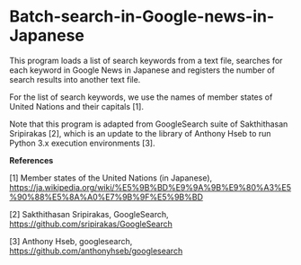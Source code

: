 # Batch-search-in-Google-news-in-Japanese

This program loads a list of search keywords from a text file, searches for each keyword in Google News in Japanese and registers the number of search results into another text file. 

For the list of search keywords, we use the names of member states of United Nations and their capitals [1].

Note that this program is adapted from GoogleSearch suite of Sakthithasan Sripirakas [2], which is an update to the library of Anthony Hseb to run Python 3.x execution environments [3].

**References**

[1] Member states of the United Nations (in Japanese), https://ja.wikipedia.org/wiki/%E5%9B%BD%E9%9A%9B%E9%80%A3%E5%90%88%E5%8A%A0%E7%9B%9F%E5%9B%BD 

[2] Sakthithasan Sripirakas, GoogleSearch, https://github.com/sripirakas/GoogleSearch

[3] Anthony Hseb, googlesearch, https://github.com/anthonyhseb/googlesearch

